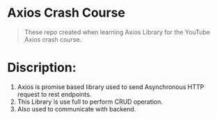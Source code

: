 # Axios Crash Course

> These repo created when learning Axios Library for the YouTube Axios crash course.

# Discription:
1) Axios is promise based library used to send Asynchronous HTTP request to rest endpoints.
2) This Library is use full to perform CRUD operation.
3) Also used to communicate with backend.
